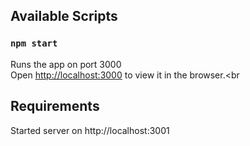 ## Available Scripts

### `npm start`

Runs the app on port 3000<br>
Open [http://localhost:3000](http://localhost:3000) to view it in the browser.<br

## Requirements
Started server on http://localhost:3001 
